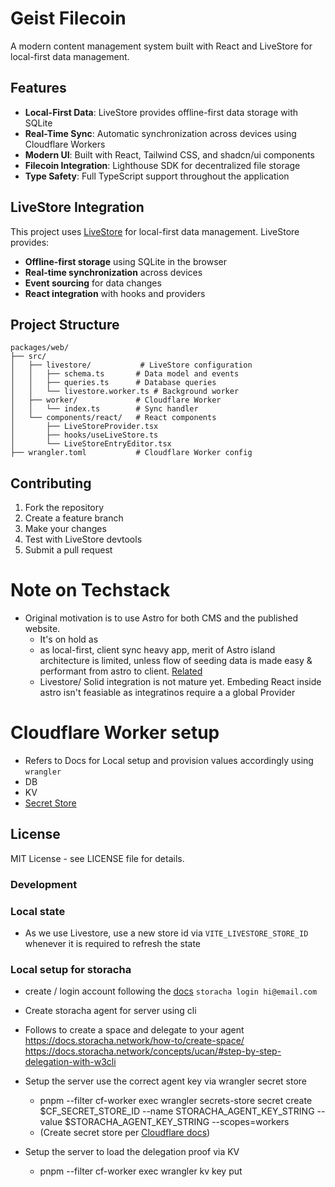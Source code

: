# Geist Filecoin

A modern content management system built with React and LiveStore for local-first data management.

## Features

- **Local-First Data**: LiveStore provides offline-first data storage with SQLite
- **Real-Time Sync**: Automatic synchronization across devices using Cloudflare Workers
- **Modern UI**: Built with React, Tailwind CSS, and shadcn/ui components
- **Filecoin Integration**: Lighthouse SDK for decentralized file storage
- **Type Safety**: Full TypeScript support throughout the application

## LiveStore Integration

This project uses [LiveStore](https://docs.livestore.dev/) for local-first data management. LiveStore provides:

- **Offline-first storage** using SQLite in the browser
- **Real-time synchronization** across devices
- **Event sourcing** for data changes
- **React integration** with hooks and providers

## Project Structure

```
packages/web/
├── src/
│   ├── livestore/           # LiveStore configuration
│   │   ├── schema.ts       # Data model and events
│   │   ├── queries.ts      # Database queries
│   │   └── livestore.worker.ts # Background worker
│   ├── worker/             # Cloudflare Worker
│   │   └── index.ts        # Sync handler
│   └── components/react/   # React components
│       ├── LiveStoreProvider.tsx
│       ├── hooks/useLiveStore.ts
│       └── LiveStoreEntryEditor.tsx
├── wrangler.toml           # Cloudflare Worker config
```

## Contributing

1. Fork the repository
2. Create a feature branch
3. Make your changes
4. Test with LiveStore devtools
5. Submit a pull request

# Note on Techstack
- Original motivation is to use Astro for both CMS and the published website. 
  - It's on hold as  
   - as local-first, client sync heavy app, merit of Astro island architecture is limited, unless flow of seeding data is made easy & performant from astro to client. [Related](https://github.com/livestorejs/livestore/issues/364)
   - Livestore/ Solid integration is not mature yet. Embeding React inside astro isn't feasiable as integratinos require a a global Provider
   
# Cloudflare Worker setup

- Refers to Docs for Local setup and provision values accordingly using `wrangler`
 - DB
 - KV
 - [Secret Store](https://developers.cloudflare.com/secrets-store/integrations/workers/)

## License

MIT License - see LICENSE file for details.


### Development

### Local state
- As we use Livestore, use a new store id via `VITE_LIVESTORE_STORE_ID` whenever it is required to refresh the state


### Local setup for storacha

- create / login account following the [docs](https://docs.storacha.network/how-to/create-account/#using-the-cli) `storacha login hi@email.com` 

- Create storacha agent for server using cli

- Follows to create a space and delegate to your agent
https://docs.storacha.network/how-to/create-space/
https://docs.storacha.network/concepts/ucan/#step-by-step-delegation-with-w3cli


- Setup the server use the correct agent key via wrangler secret store
   - pnpm --filter cf-worker exec  wrangler secrets-store secret create $CF_SECRET_STORE_ID --name STORACHA_AGENT_KEY_STRING --value $STORACHA_AGENT_KEY_STRING --scopes=workers
   - (Create secret store per [Cloudflare docs](https://developers.cloudflare.com/secrets-store/integrations/workers/#1-set-up-account-secrets-in-secrets-store))

- Setup the server to load the delegation proof via KV
  - pnpm --filter cf-worker exec  wrangler kv key put



